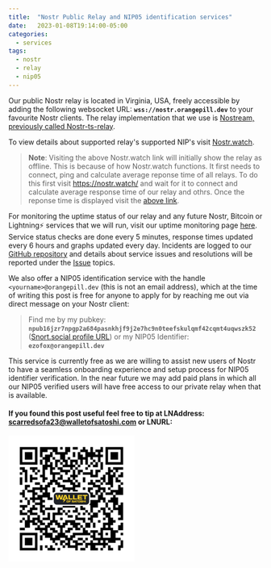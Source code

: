 ```yaml
---
title:  "Nostr Public Relay and NIP05 identification services"
date:   2023-01-08T19:14:00-05:00
categories: 
  - services
tags:
  - nostr
  - relay
  - nip05
---
```

Our public Nostr relay is located in Virginia, USA, freely accessible by adding the following websocket URL: **`wss://nostr.orangepill.dev`** to your favourite Nostr clients. The relay implementation that we use is [Nostream, previously called Nostr-ts-relay](https://github.com/Cameri/nostream).

To view details about supported relay's supported NIP's visit [Nostr.watch](https://nostr.watch/relay/nostr.orangepill.dev). 

>**Note**: Visiting the above Nostr.watch link will initially show the relay as offline. This is because of how Nostr.watch functions. It first needs to connect, ping and calculate average reponse time of all relays. To do this first visit https://nostr.watch/ and wait for it to connect and calculate average response time of our relay and othrs. Once the reponse time is displayed visit the [above link](https://nostr.watch/relay/nostr.orangepill.dev).

For monitoring the uptime status of our relay and any future Nostr, Bitcoin or Lightning⚡ services that we will run, visit our uptime monitoring page [here](https://uptime.orangepill.dev). Service status checks are done every 5 minutes, response times updated every 6 hours and graphs updated every day. Incidents are logged to our [GitHub repository](https://github.com/Sakhalinfox/orangepilldevuptime) and details about service issues and resolutions will be reported under the [Issue](https://github.com/Sakhalinfox/orangepilldevuptime/issues) topics.

We also offer a NIP05 identification service with the handle `<yourname>@orangepill.dev` (this is not an email address), which at the time of writing this post is free for anyone to apply for by reaching me out via direct message on your Nostr client:  
> Find me by my pubkey: **`npub16jzr7npgp2a684pasnkhjf9j2e7hc9n0teefskulqmf42cqmt4uqwszk52`** ([Snort.social profile URL](https://snort.social/p/npub16jzr7npgp2a684pasnkhjf9j2e7hc9n0teefskulqmf42cqmt4uqwszk52)) or my NIP05 Identifier: **`ezofox@orangepill.dev`**

This service is currently free as we are willing to assist new users of Nostr to have a seamless onboarding experience and setup process for NIP05 identifier verification. In the near future we may add paid plans in which all our NIP05 verified users will have free access to our private relay when that is available.

#### If you found this post useful feel free to tip at LNAddress: scarredsofa23@walletofsatoshi.com or LNURL:
![Tipjar](https://raw.githubusercontent.com/Sakhalinfox/orangepill.dev/main/Tiplnurl.png)




